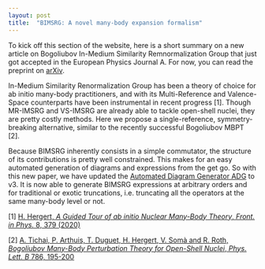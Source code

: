 ```yaml
---
layout: post
title:  "BIMSRG: A novel many-body expansion formalism"
---
```


To kick off this section of the website, here is a short summary on a new
 article on Bogoliubov In-Medium Similarity Remnormalization Group that just got
 accepted in the European Physics Journal A. For now, you can read the preprint
 on [arXiv](https://arxiv.org/abs/2102.10889).

In-Medium Similarity Renormalization Group has been a theory of choice for ab
 initio many-body practitioners, and with its Multi-Reference and Valence-Space
 counterparts have been instrumental in recent progress [1]. Though MR-IMSRG and
 VS-IMSRG are already able to tackle open-shell nuclei, they are pretty costly
 methods. Here we propose a single-reference, symmetry-breaking alternative,
 similar to the recently successful Bogoliubov MBPT [2].

Because BIMSRG inherently consists in a simple commutator, the structure of its
 contributions is pretty well constrained. This makes for an easy automated
 generation of diagrams and expressions from the get go. So with this new paper,
 we have updated the [Automated Diagram Generator ADG](https://github.com/adgproject/adg)
 to v3. It is now able to generate BIMSRG expressions at arbitrary orders and
 for traditional or exotic truncations, i.e. truncating all the operators at the
 same many-body level or not.

[1] [H. Hergert, *A Guided Tour of ab initio Nuclear Many-Body Theory*, *Front. in Phys.* 8, 379 (2020)](https://doi.org/10.3389/fphy.2020.00379)

[2] [A. Tichai, P. Arthuis, T. Duguet, H. Hergert, V. Somà and R. Roth, *Bogoliubov Many-Body Perturbation Theory for Open-Shell Nuclei*, *Phys. Lett. B* 786, 195-200](https://doi.org/10.1016/j.physletb.2018.09.044)
